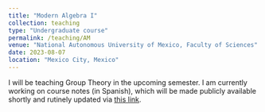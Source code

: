 ```yaml
---
title: "Modern Algebra I"
collection: teaching
type: "Undergraduate course"
permalink: /teaching/AM
venue: "National Autonomous University of Mexico, Faculty of Sciences"
date: 2023-08-07
location: "Mexico City, Mexico"
---
```


I will be teaching Group Theory in the upcoming semester. I am currently working on course notes (in Spanish), which will be made publicly available shortly and rutinely updated via [this link](https://github.com/dabnciencias/AM/blob/main/Notas/notas.pdf).
